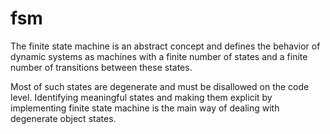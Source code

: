# fsm
The finite state machine is an abstract concept and defines the behavior of dynamic systems as machines with a finite number of states and a finite number of transitions between these states. 

Most of such states are degenerate and must be disallowed on the code level.
Identifying meaningful states and making them explicit by implementing finite state machine is the main way of dealing with degenerate object states.
